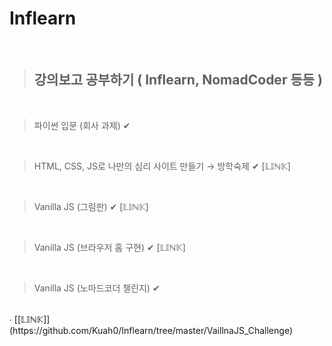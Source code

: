 # Inflearn

<br/>

> ## **강의보고 공부하기 ( Inflearn, NomadCoder 등등 )**

<br/>

> 파이썬 입문 (회사 과제)
✔

<br/>

> HTML, CSS, JS로 나만의 심리 사이트 만들기 → 방학숙제
✔ [𝕃𝕀ℕ𝕂]

<br/>

> Vanilla JS (그림판)
✔ [𝕃𝕀ℕ𝕂]

<br/>

> Vanilla JS (브라우저 홈 구현)
✔ [𝕃𝕀ℕ𝕂]

<br/>

> Vanilla JS (노마드코더 챌린지) 
✔ 
<br/>
∙ [[𝕃𝕀ℕ𝕂]](https://github.com/Kuah0/Inflearn/tree/master/VaillnaJS_Challenge)

<br/>